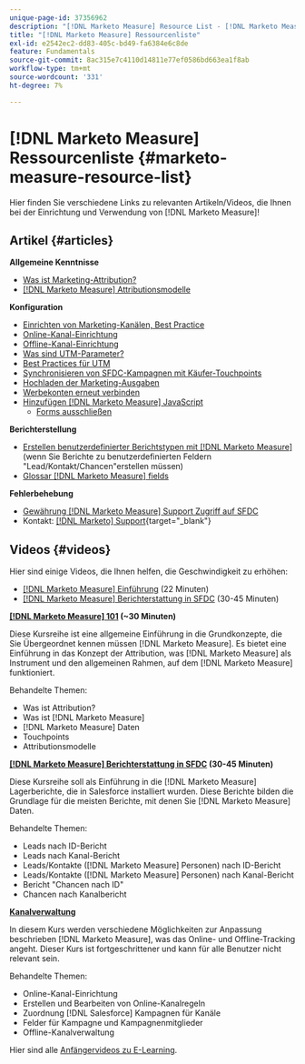 ```yaml
---
unique-page-id: 37356962
description: "[!DNL Marketo Measure] Resource List - [!DNL Marketo Measure] - Produktdokumentation"
title: "[!DNL Marketo Measure] Ressourcenliste"
exl-id: e2542ec2-dd83-405c-bd49-fa6384e6c8de
feature: Fundamentals
source-git-commit: 8ac315e7c4110d14811e77ef0586bd663ea1f8ab
workflow-type: tm+mt
source-wordcount: '331'
ht-degree: 7%

---
```


# [!DNL Marketo Measure] Ressourcenliste {#marketo-measure-resource-list}

Hier finden Sie verschiedene Links zu relevanten Artikeln/Videos, die Ihnen bei der Einrichtung und Verwendung von [!DNL Marketo Measure]!

## Artikel {#articles}

**Allgemeine Kenntnisse**

* [Was ist Marketing-Attribution?](/help/introduction-to-marketo-measure/overview-resources/marketing-attribution.md)
* [[!DNL Marketo Measure] Attributionsmodelle](/help/introduction-to-marketo-measure/overview-resources/marketo-measure-attribution-models.md)

**Konfiguration**

* [Einrichten von Marketing-Kanälen, Best Practice](/help/channel-tracking-and-setup/online-channels/marketing-channels-and-subchannels.md)
* [Online-Kanal-Einrichtung](/help/channel-tracking-and-setup/online-channels/online-custom-channel-setup.md)
* [Offline-Kanal-Einrichtung](/help/channel-tracking-and-setup/offline-channels/offline-custom-channel-setup.md)
* [Was sind UTM-Parameter?](/help/channel-tracking-and-setup/online-channels/utm-parameters.md)
* [Best Practices für UTM](/help/channel-tracking-and-setup/online-channels/best-practices-for-setting-up-utm-parameters.md)
* [Synchronisieren von SFDC-Kampagnen mit Käufer-Touchpoints](/help/channel-tracking-and-setup/offline-channels/campaigns-and-campaign-members.md)
* [Hochladen der Marketing-Ausgaben](/help/marketing-spend/spend-management/marketing-channel-costs.md#uploading-marketing-costs)
* [Werbekonten erneut verbinden](/help/api-connections/utilizing-marketo-measures-api-connections/reauthorizing-connected-accounts.md)
* [Hinzufügen [!DNL Marketo Measure] JavaScript](/help/marketo-measure-tracking/setting-up-tracking/adding-marketo-measure-script.md)
   * [Forms ausschließen](/help/marketo-measure-tracking/setting-up-tracking/excluding-marketo-measure-from-specific-forms.md)

**Berichterstellung**

* [Erstellen benutzerdefinierter Berichtstypen mit [!DNL Marketo Measure]](/help/marketo-measure-salesforce-reporting/new-report-types/creating-custom-marketo-measure-report-types.md) (wenn Sie Berichte zu benutzerdefinierten Feldern &quot;Lead/Kontakt/Chancen&quot;erstellen müssen)
* [Glossar [!DNL Marketo Measure] fields](/help/introduction-to-marketo-measure/overview-resources/glossary-of-marketo-measure-fields.md)

**Fehlerbehebung**

* [Gewährung [!DNL Marketo Measure] Support Zugriff auf SFDC](/help/miscellaneous/other-related-resources/granting-salesforce-access-to-marketo-measure-support.md)
* Kontakt: [[!DNL Marketo] Support](https://nation.marketo.com/t5/support/ct-p/Support){target="_blank"}

## Videos {#videos}

Hier sind einige Videos, die Ihnen helfen, die Geschwindigkeit zu erhöhen:

* [[!DNL Marketo Measure] Einführung](https://embed.vidyard.com/watch/Pb4DuWJwtFgw3jUBDGneb4) (22 Minuten)
* [[!DNL Marketo Measure] Berichterstattung in SFDC](https://universityonline.marketo.com/courses/bizible-and-salesforce/) (30-45 Minuten)

**[[!DNL Marketo Measure] 101](https://universityonline.marketo.com/courses/bizible-101/) (~30 Minuten)**

Diese Kursreihe ist eine allgemeine Einführung in die Grundkonzepte, die Sie Übergeordnet kennen müssen [!DNL Marketo Measure]. Es bietet eine Einführung in das Konzept der Attribution, was [!DNL Marketo Measure] als Instrument und den allgemeinen Rahmen, auf dem [!DNL Marketo Measure] funktioniert.

Behandelte Themen:

* Was ist Attribution?
* Was ist [!DNL Marketo Measure]
* [!DNL Marketo Measure] Daten
* Touchpoints
* Attributionsmodelle

**[[!DNL Marketo Measure] Berichterstattung in SFDC](https://universityonline.marketo.com/courses/bizible-and-salesforce/) (30-45 Minuten)**

Diese Kursreihe soll als Einführung in die [!DNL Marketo Measure] Lagerberichte, die in Salesforce installiert wurden. Diese Berichte bilden die Grundlage für die meisten Berichte, mit denen Sie [!DNL Marketo Measure] Daten.

Behandelte Themen:

* Leads nach ID-Bericht
* Leads nach Kanal-Bericht
* Leads/Kontakte ([!DNL Marketo Measure] Personen) nach ID-Bericht
* Leads/Kontakte ([!DNL Marketo Measure] Personen) nach Kanal-Bericht
* Bericht &quot;Chancen nach ID&quot;
* Chancen nach Kanalbericht

**[Kanalverwaltung](https://universityonline.marketo.com/courses/bizible-fundamentals-channel-management/)**

In diesem Kurs werden verschiedene Möglichkeiten zur Anpassung beschrieben [!DNL Marketo Measure], was das Online- und Offline-Tracking angeht. Dieser Kurs ist fortgeschrittener und kann für alle Benutzer nicht relevant sein.

Behandelte Themen:

* Online-Kanal-Einrichtung
* Erstellen und Bearbeiten von Online-Kanalregeln
* Zuordnung [!DNL Salesforce] Kampagnen für Kanäle
* Felder für Kampagne und Kampagnenmitglieder
* Offline-Kanalverwaltung

Hier sind alle [Anfängervideos zu E-Learning](https://universityonline.marketo.com/#/library/bySubject/new-to-bizible/trails?_k=d1454j).
